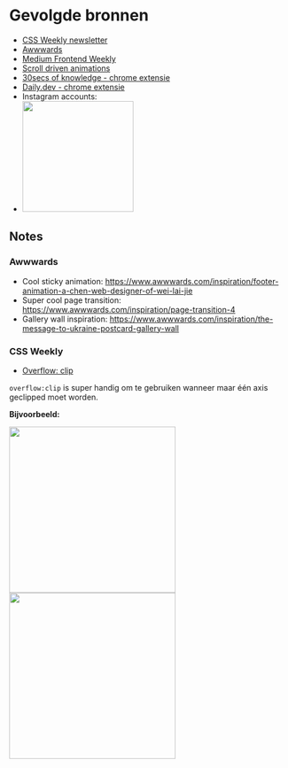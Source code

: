 # Gevolgde bronnen
- [CSS Weekly newsletter](https://css-weekly.com/)
- [Awwwards](https://www.awwwards.com/)
- [Medium Frontend Weekly](https://medium.com/front-end-weekly)
- [Scroll driven animations](https://scroll-driven-animations.style/)
- [30secs of knowledge - chrome extensie](https://www.30secondsofknowledge.com/)
- [Daily.dev - chrome extensie](https://daily.dev/)
- Instagram accounts:
- <img width=200 src="https://github.com/user-attachments/assets/d605c595-7d99-438a-85e6-74648b5a567a">

## Notes

### Awwwards

- Cool sticky animation: https://www.awwwards.com/inspiration/footer-animation-a-chen-web-designer-of-wei-lai-jie
- Super cool page transition: https://www.awwwards.com/inspiration/page-transition-4
- Gallery wall inspiration: https://www.awwwards.com/inspiration/the-message-to-ukraine-postcard-gallery-wall

### CSS Weekly

- [Overflow: clip](https://ishadeed.com/article/overflow-clip/?utm_source=CSS-Weekly&utm_medium=newsletter&utm_campaign=issue-599-november-20-2024&_bhlid=71db572afb9149abeee0ca0ae97ae111815fc307)

`overflow:clip` is super handig om te gebruiken wanneer maar één axis geclipped moet worden.

**Bijvoorbeeld:**

<img height=300 src="https://github.com/user-attachments/assets/261651d9-1d67-4d75-af98-e7a016e5e775">
<img height=300 src="https://github.com/user-attachments/assets/18b5c256-ee8c-444a-8171-ef24ac4c6078">

